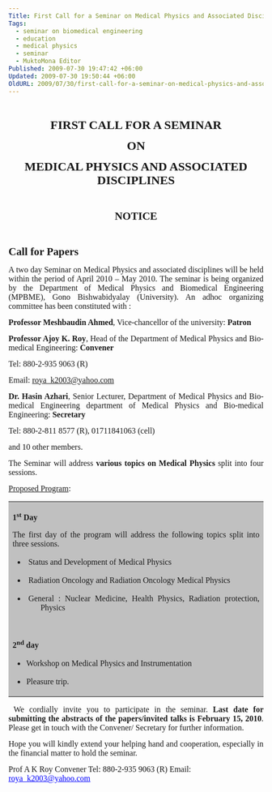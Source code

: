 ```yaml
---
Title: First Call for a Seminar on Medical Physics and Associated Disciplines
Tags:
  - seminar on biomedical engineering
  - education
  - medical physics
  - seminar
  - MuktoMona Editor
Published: 2009-07-30 19:47:42 +06:00
Updated: 2009-07-30 19:50:44 +06:00
OldURL: 2009/07/30/first-call-for-a-seminar-on-medical-physics-and-associated-disciplines/
---
```


 
<p class="MsoNormal" style="text-align: center;" align="center"><span style="font-family: Garamond;"><span style="font-weight: 700; font-size: 18pt;">FIRST CALL FOR A SEMINAR</span></span></p>
<p class="MsoNormal" style="text-align: center;" align="center"><span style="font-family: Garamond;"></span><span style="font-family: Garamond;"><span style="font-weight: 700; font-size: 18pt;">ON </span></span></p>
<p class="MsoNormal" style="text-align: center;" align="center"><span style="font-family: Garamond;"></span><span style="font-family: Garamond;"><span style="font-weight: 700; font-size: 18pt;">MEDICAL PHYSICS AND ASSOCIATED DISCIPLINES</span></span></p>
<p class="MsoNormal"><span style="font-family: Garamond;"><span style="font-size: 11pt;"> </span></span></p>
<p class="MsoNormal" align="center"><span style="font-family: Garamond;"><span style="font-weight: 700; font-size: 16pt;">NOTICE</span></span></p>
<p class="MsoNormal"> </p>
<p class="MsoNormal"><span style="font-family: Garamond;"><span style="font-weight: 700; font-size: 16pt;">Call for Papers</span></span><span style="font-family: Garamond;"><span style="font-size: 11pt;"> </span></span></p>
<p class="MsoNormal" style="text-align: justify;"><span style="font-size: medium; font-family: Garamond;">A two day Seminar on Medical Physics and associated disciplines will be held within the period of April 2010 – May 2010. The seminar is being organized by the Department of Medical Physics and Biomedical Engineering (MPBME), Gono Bishwabidyalay (University). An adhoc organizing committee has been constituted with :</span> </p>
<p class="MsoNormal" style="text-align: justify;"><span style="font-size: medium; font-family: Garamond;"><strong>Professor Meshbaudin Ahmed</strong>, Vice-chancellor of the university: <strong>Patron</strong></span> </p>
<p class="MsoNormal" style="text-align: justify;"><span style="font-size: medium; font-family: Garamond;"><strong>Professor Ajoy K. Roy</strong>, Head of the Department of Medical Physics and Bio-medical Engineering: <strong>Convener</strong></span></p>
<p class="MsoNormal" style="text-align: justify;"><span style="font-size: medium; font-family: Garamond;">Tel: 880-2-935 9063 (R)</span></p>
<p class="MsoNormal" style="text-align: justify;"><span style="font-size: medium; font-family: Garamond;">Email: <a href="mailto:roya_k2003@yahoo.com">roya_k2003@yahoo.com</a>                        </span></p>
<p class="MsoNormal" style="text-align: justify;"><span style="font-size: medium; font-family: Garamond;"><strong>Dr. Hasin Azhari</strong>, Senior Lecturer, Department of Medical Physics and Bio-medical Engineering department of Medical Physics and Bio-medical Engineering: <strong>Secretary</strong></span></p>
<p class="MsoNormal" style="text-align: justify;"><span style="font-size: medium; font-family: Garamond;">Tel: 880-2-811 8577 (R), 01711841063 (cell) </span></p>
<p class="MsoNormal" style="text-align: justify;"><span style="font-size: medium; font-family: Garamond;">and 10 other members</span><span style="font-size: medium; font-family: Garamond;">. </span></p>
<p class="MsoNormal" style="text-align: justify;"><span style="font-size: medium; font-family: Garamond;">The Seminar will address <strong>various topics on Medical Physics</strong> split into four sessions.</span><span style="font-size: medium; font-family: Garamond;"> </span></p>
<p class="MsoNormal" style="text-align: justify;"><span style="font-family: Garamond;"><span style="text-decoration: underline;"><span style="font-size: medium;">Proposed Program</span></span><span style="font-size: medium;">:</span></span> </p>

<table id="table1" style="border-collapse: collapse;" border="0" cellspacing="4" cellpadding="4" width="100%" bgcolor="#c0c0c0">
<tbody>
<tr>
<td>
<p class="MsoNormal" style="text-align: justify;"><span style="font-size: medium; font-family: Garamond;"><strong>1<sup>st</sup> Day</strong></span></p>
<p class="MsoNormal" style="text-align: justify;"><span style="font-size: medium; font-family: Garamond;">The first day of the program will address the following topics split into three sessions.</span></p>

<ul>
	<li>
<p class="MsoNormal" style="margin-left: 21pt; text-indent: -0.25in; text-align: justify;"><span style="font-size: medium; font-family: Garamond;">Status and Development of Medical Physics </span></p>
</li>
	<li>
<p class="MsoNormal" style="margin-left: 21pt; text-indent: -0.25in; text-align: justify;"><span style="font-size: medium; font-family: Garamond;">Radiation Oncology and Radiation Oncology Medical Physics</span></p>
</li>
	<li>
<p class="MsoNormal" style="margin-left: 21pt; text-indent: -0.25in; text-align: justify;"><span style="font-size: medium; font-family: Garamond;">General : Nuclear Medicine, Health Physics, Radiation protection, Physics</span></p>
</li>
</ul>
<p class="MsoNormal" style="text-align: justify;"> </p>
<p class="MsoNormal" style="text-align: justify;"><span style="font-size: medium; font-family: Garamond;"><strong>2<sup>nd</sup> day </strong></span></p>

<ul>
	<li>
<p class="MsoNormal" style="text-align: justify;"><span style="font-size: medium; font-family: Garamond;">Workshop on Medical Physics and Instrumentation </span></p>
</li>
	<li>
<p class="MsoNormal" style="text-align: justify;"><span style="font-size: medium; font-family: Garamond;">Pleasure trip.</span></p>
</li>
</ul>
</td>
</tr>
</tbody></table>
<p class="MsoNormal" style="text-align: justify;"> <span style="font-size: medium; font-family: Garamond;">We cordially invite you to participate in the seminar. <strong>Last date for submitting the abstracts of the papers/invited talks is February 15, 2010</strong>. Please get in touch with the Convener/ Secretary for further information. </span> </p>
<p class="MsoNormal" style="text-align: justify;"><span style="font-size: medium; font-family: Garamond;">Hope you will kindly extend your helping hand and cooperation, especially in the financial matter to hold the seminar.</span> </p>

<p class="MsoNormal"><span style="font-size: medium; font-family: Garamond;">Prof A K Roy
</span><span style="font-size: medium; font-family: Garamond;">Convener
</span><span style="font-size: medium; font-family: Garamond;">Tel: 880-2-935 9063 (R)
</span><span style="font-size: medium; font-family: Garamond;">Email: <a style="color: blue; text-decoration: underline; text-underline: single;" href="mailto:roya_k2003@yahoo.com">roya_k2003@yahoo.com</a>  </span>
